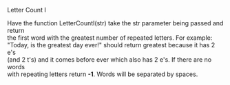 Letter Count I

Have the function LetterCountI(str) take the str parameter being passed and return  
the first word with the greatest number of repeated letters. For example:  
"Today, is the greatest day ever!" should return greatest because it has 2 e's  
(and 2 t's) and it comes before ever which also has 2 e's. If there are no words  
with repeating letters return <b>-1</b>. Words will be separated by spaces.
